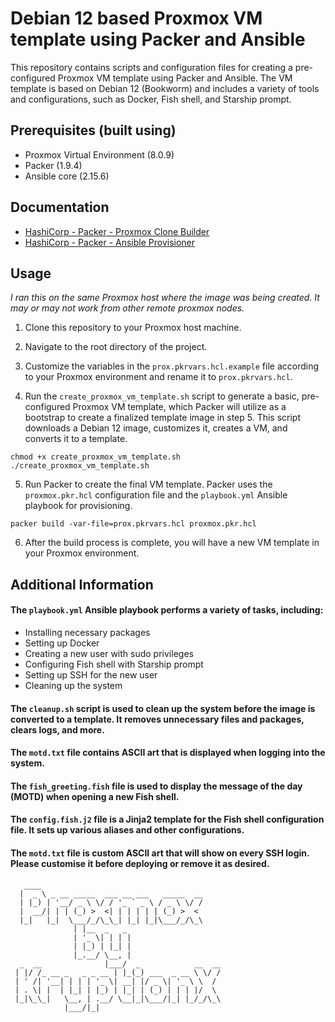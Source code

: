 # Debian 12 based Proxmox VM template using Packer and Ansible

This repository contains scripts and configuration files for creating a pre-configured Proxmox VM template using Packer and Ansible. The VM template is based on Debian 12 (Bookworm) and includes a variety of tools and configurations, such as Docker, Fish shell, and Starship prompt.

## Prerequisites (built using)

- Proxmox Virtual Environment (8.0.9)
- Packer (1.9.4)
- Ansible core (2.15.6)

## Documentation

- [HashiCorp - Packer - Proxmox Clone Builder](https://developer.hashicorp.com/packer/integrations/hashicorp/proxmox/latest/components/builder/clone)
- [HashiCorp - Packer - Ansible Provisioner](https://developer.hashicorp.com/packer/integrations/hashicorp/ansible/latest/components/provisioner/ansible)

## Usage
*I ran this on the same Proxmox host where the image was being created. It may or may not work from other remote proxmox nodes.*

1. Clone this repository to your Proxmox host machine. 

2. Navigate to the root directory of the project.

3. Customize the variables in the `prox.pkrvars.hcl.example` file according to your Proxmox environment and rename it to `prox.pkrvars.hcl`.

4. Run the `create_proxmox_vm_template.sh` script to generate a basic, pre-configured Proxmox VM template, which Packer will utilize as a bootstrap to create a finalized template image in step 5. This script downloads a Debian 12 image, customizes it, creates a VM, and converts it to a template.

```
chmod +x create_proxmox_vm_template.sh
./create_proxmox_vm_template.sh
```

5. Run Packer to create the final VM template. Packer uses the `proxmox.pkr.hcl` configuration file and the `playbook.yml` Ansible playbook for provisioning.

```
packer build -var-file=prox.pkrvars.hcl proxmox.pkr.hcl
```

6. After the build process is complete, you will have a new VM template in your Proxmox environment.


## Additional Information

#### The `playbook.yml` Ansible playbook performs a variety of tasks, including:

- Installing necessary packages
- Setting up Docker
- Creating a new user with sudo privileges
- Configuring Fish shell with Starship prompt
- Setting up SSH for the new user
- Cleaning up the system

#### The `cleanup.sh` script is used to clean up the system before the image is converted to a template. It removes unnecessary files and packages, clears logs, and more.

#### The `motd.txt` file contains ASCII art that is displayed when logging into the system.

#### The `fish_greeting.fish` file is used to display the message of the day (MOTD) when opening a new Fish shell.

#### The `config.fish.j2` file is a Jinja2 template for the Fish shell configuration file. It sets up various aliases and other configurations.

#### The `motd.txt` file is custom ASCII art that will show on every SSH login. Please customise it before deploying or remove it as desired. 

```
   ____                                        
  |  _ \ _ __ _____  ___ __ ___   _____  __    
  | |_) | '__/ _ \ \/ / '_ ` _ \ / _ \ \/ /    
  |  __/| | | (_) >  <| | | | | | (_) >  <     
  |_|   |_|  \___/_/\_\_| |_| |_|\___/_/\_\    
              | |__  _   _                     
              | '_ \| | | |                    
              | |_) | |_| |                    
              |_.__/ \__, |                    
  _  __              |___/  _            __  __
 | |/ /_ __ _   _ _ __ | |_(_) ___  _ __ \ \/ /
 | ' /| '__| | | | '_ \| __| |/ _ \| '_ \ \  / 
 | . \| |  | |_| | |_) | |_| | (_) | | | |/  \ 
 |_|\_\_|   \__, | .__/ \__|_|\___/|_| |_/_/\_\
            |___/|_|                           
```
